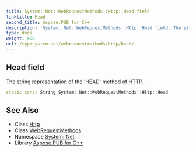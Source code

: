 ```yaml
---
title: System::Net::WebRequestMethods::Http::Head field
linktitle: Head
second_title: Aspose.PUB for C++
description: 'System::Net::WebRequestMethods::Http::Head field. The string representation of the ''HEAD'' method of HTTP in C++.'
type: docs
weight: 400
url: /cpp/system.net/webrequestmethods/http/head/
---
```

## Head field


The string representation of the 'HEAD' method of HTTP.

```cpp
static const String System::Net::WebRequestMethods::Http::Head
```

## See Also

* Class [Http](../)
* Class [WebRequestMethods](../../)
* Namespace [System::Net](../../../)
* Library [Aspose.PUB for C++](../../../../)
